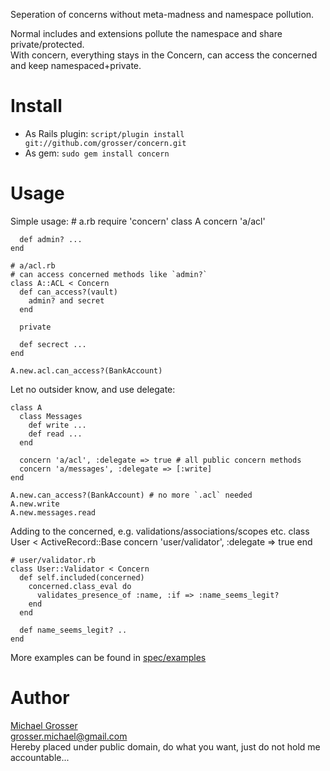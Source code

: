 Seperation of concerns without meta-madness and namespace pollution.  

Normal includes and extensions pollute the namespace and share private/protected.  
With concern, everything stays in the Concern, can access the concerned and keep namespaced+private.

Install
=======
 - As Rails plugin: `script/plugin install git://github.com/grosser/concern.git `
 - As gem: ` sudo gem install concern `

Usage
=====
Simple usage:
    # a.rb
    require 'concern'
    class A
      concern 'a/acl'

      def admin? ...
    end

    # a/acl.rb
    # can access concerned methods like `admin?`
    class A::ACL < Concern
      def can_access?(vault)
        admin? and secret
      end

      private

      def secrect ...
    end

    A.new.acl.can_access?(BankAccount)

Let no outsider know, and use delegate:

    class A
      class Messages
        def write ...
        def read ...
      end

      concern 'a/acl', :delegate => true # all public concern methods
      concern 'a/messages', :delegate => [:write]
    end

    A.new.can_access?(BankAccount) # no more `.acl` needed
    A.new.write
    A.new.messages.read

Adding to the concerned, e.g. validations/associations/scopes etc.
    class User < ActiveRecord::Base
      concern 'user/validator', :delegate => true
    end

    # user/validator.rb
    class User::Validator < Concern
      def self.included(concerned)
        concerned.class_eval do
          validates_presence_of :name, :if => :name_seems_legit?
        end
      end

      def name_seems_legit? ..
    end

More examples can be found in [spec/examples](http://github.com/grosser/concern/tree/master/spec/examples)

Author
======
[Michael Grosser](http://pragmatig.wordpress.com)  
grosser.michael@gmail.com  
Hereby placed under public domain, do what you want, just do not hold me accountable...